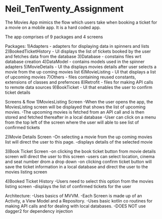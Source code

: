 # Neil_TenTwenty_Assignment

The Movies App mimics the flow which users take when booking a ticket for a movie on a mobile app. It is a hard coded app.

The app comprises of 9 packages and 4 screens

Packages:
1)Adapters - adapters for displaying data in spinners and lists
2)BookedTicketHistory - UI displays the list of tickets booked by the user and fetches data from the database
3)Database - constains files wrt database creation
4)DataModel - contains models used in the spinner adapters
5)MovieDetails - UI tha displays movies details after user selects a movie from the up coming movies list
6)MovieListing - UI that displays a list of upcoming movies
7)Others - files containing reused constants, extensions of classes and prefernces
8)Retrofit - files for making API calls to remote data sources
9)BookTicket - UI that enables the user to confirm ticket details

Screens & flow
1)MoviesListing Screen
-When the user opens the app, the MoviesListing screen will be displayed that shows the list of upcoming movies. 
-The upcoming movies is fetched from an API call and is  then stored and fetched thereafter in a local database
-User can click on a menu from the top left of the screen where the user will able to see list of confirmed tickets

2)Movie Details Screen
-On selecting a movie from the up coming movies list will direct the user to this page.
-displays details of the selected movie

3)Book Ticket Screen
-on clicking the book ticket button from movie details screen will direct the user to this screen
-users can select location, cinema and seat number drom a drop down
-on clicking confirm ticket button will save the ticket information in a local database and direct the user to the movies listing screen

4)Booked Ticket History
-Users need to select this option from the movies listing screen
-displays the list of confirmed tickets for the user

Architecture:
-Uses basics of MVVM.
-Each Screen is made up of an Activity, a View Model and a Repository.
-Uses basic kotlin co routines for making API calls and for dealing with local databases.
-DOES NOT use dagger2 for dependency injection
